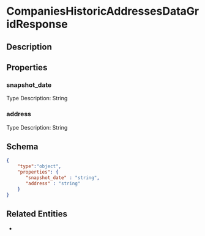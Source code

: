 # CompaniesHistoricAddressesDataGridResponse
## Description

## Properties
### snapshot_date


Type Description: String
### address


Type Description: String

## Schema
```json
{
    "type":"object",
    "properties": {
       "snapshot_date" : "string",
       "address" : "string"
    }
}
```

## Related Entities
- [](.md)

